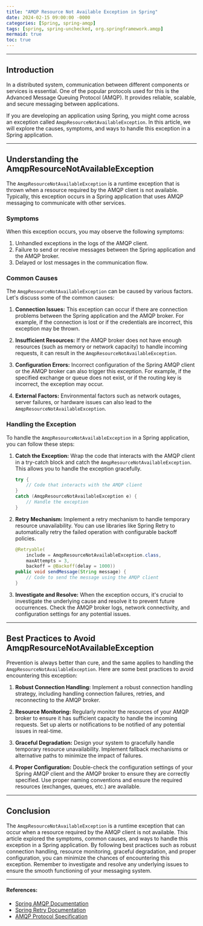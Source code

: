 ```yaml
---
title: "AMQP Resource Not Available Exception in Spring"
date: 2024-02-15 09:00:00 -0000
categories: [Spring, spring-amqp]
tags: [spring, spring-unchecked, org.springframework.amqp]
mermaid: true
toc: true
---
```



---

## Introduction

In a distributed system, communication between different components or services is essential. One of the popular protocols used for this is the Advanced Message Queuing Protocol (AMQP). It provides reliable, scalable, and secure messaging between applications. 

If you are developing an application using Spring, you might come across an exception called `AmqpResourceNotAvailableException`. In this article, we will explore the causes, symptoms, and ways to handle this exception in a Spring application.

---

## Understanding the AmqpResourceNotAvailableException

The `AmqpResourceNotAvailableException` is a runtime exception that is thrown when a resource required by the AMQP client is not available. Typically, this exception occurs in a Spring application that uses AMQP messaging to communicate with other services.

### Symptoms

When this exception occurs, you may observe the following symptoms:
1. Unhandled exceptions in the logs of the AMQP client.
2. Failure to send or receive messages between the Spring application and the AMQP broker.
3. Delayed or lost messages in the communication flow.

### Common Causes

The `AmqpResourceNotAvailableException` can be caused by various factors. Let's discuss some of the common causes:

1. **Connection Issues:** This exception can occur if there are connection problems between the Spring application and the AMQP broker. For example, if the connection is lost or if the credentials are incorrect, this exception may be thrown.

2. **Insufficient Resources:** If the AMQP broker does not have enough resources (such as memory or network capacity) to handle incoming requests, it can result in the `AmqpResourceNotAvailableException`.

3. **Configuration Errors:** Incorrect configuration of the Spring AMQP client or the AMQP broker can also trigger this exception. For example, if the specified exchange or queue does not exist, or if the routing key is incorrect, the exception may occur.

4. **External Factors:** Environmental factors such as network outages, server failures, or hardware issues can also lead to the `AmqpResourceNotAvailableException`.

### Handling the Exception

To handle the `AmqpResourceNotAvailableException` in a Spring application, you can follow these steps:

1. **Catch the Exception:** Wrap the code that interacts with the AMQP client in a try-catch block and catch the `AmqpResourceNotAvailableException`. This allows you to handle the exception gracefully.

   ```java
   try {
       // Code that interacts with the AMQP client
   }
   catch (AmqpResourceNotAvailableException e) {
       // Handle the exception
   }
   ```

2. **Retry Mechanism:** Implement a retry mechanism to handle temporary resource unavailability. You can use libraries like Spring Retry to automatically retry the failed operation with configurable backoff policies.

   ```java
   @Retryable(
       include = AmqpResourceNotAvailableException.class,
       maxAttempts = 3,
       backoff = @Backoff(delay = 1000))
   public void sendMessage(String message) {
       // Code to send the message using the AMQP client
   }
   ```

3. **Investigate and Resolve:** When the exception occurs, it's crucial to investigate the underlying cause and resolve it to prevent future occurrences. Check the AMQP broker logs, network connectivity, and configuration settings for any potential issues.

---

## Best Practices to Avoid AmqpResourceNotAvailableException

Prevention is always better than cure, and the same applies to handling the `AmqpResourceNotAvailableException`. Here are some best practices to avoid encountering this exception:

1. **Robust Connection Handling:** Implement a robust connection handling strategy, including handling connection failures, retries, and reconnecting to the AMQP broker.

2. **Resource Monitoring:** Regularly monitor the resources of your AMQP broker to ensure it has sufficient capacity to handle the incoming requests. Set up alerts or notifications to be notified of any potential issues in real-time.

3. **Graceful Degradation:** Design your system to gracefully handle temporary resource unavailability. Implement fallback mechanisms or alternative paths to minimize the impact of failures.

4. **Proper Configuration:** Double-check the configuration settings of your Spring AMQP client and the AMQP broker to ensure they are correctly specified. Use proper naming conventions and ensure the required resources (exchanges, queues, etc.) are available.

---

## Conclusion

The `AmqpResourceNotAvailableException` is a runtime exception that can occur when a resource required by the AMQP client is not available. This article explored the symptoms, common causes, and ways to handle this exception in a Spring application. By following best practices such as robust connection handling, resource monitoring, graceful degradation, and proper configuration, you can minimize the chances of encountering this exception. Remember to investigate and resolve any underlying issues to ensure the smooth functioning of your messaging system.

---

#### References:

- [Spring AMQP Documentation](https://docs.spring.io/spring-amqp/docs/current/reference/html/index.html)
- [Spring Retry Documentation](https://docs.spring.io/spring-retry/docs/1.3.0/reference/html/index.html)
- [AMQP Protocol Specification](https://www.amqp.org/)